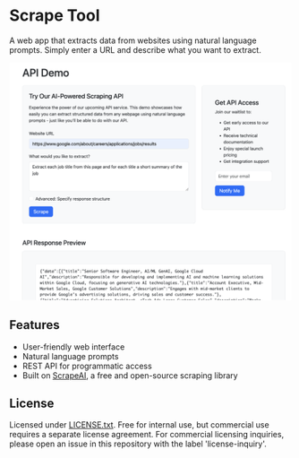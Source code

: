 # Scrape Tool

A web app that extracts data from websites using natural language prompts. Simply enter a URL and describe what you want to extract.

![Scrape Tool Demo](assets/Screenshot%202024-11-30%20at%2017.15.15.png)

## Features
- User-friendly web interface
- Natural language prompts
- REST API for programmatic access
- Built on [ScrapeAI](https://github.com/samredway/scrapeai), a free and open-source scraping library

## License
Licensed under [LICENSE.txt](LICENSE.txt). Free for internal use, but commercial use requires a separate license agreement. For commercial licensing inquiries, please open an issue in this repository with the label 'license-inquiry'.
